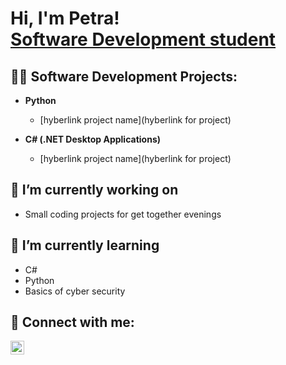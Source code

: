 <h1>Hi, I'm Petra! <br/><a href="https://github.com/korhone">Software Development student</a>

<h2>👨‍💻 Software Development Projects:</h2>
  
- <b>Python</b>
  - [hyberlink project name](hyberlink for project)

- <b>C# (.NET Desktop Applications)</b>
  - [hyberlink project name](hyberlink for project)

<h2>🔭 I’m currently working on</h2>

- Small coding projects for get together evenings 

<h2>🌱 I’m currently learning</h2>

- C#
- Python 
- Basics of cyber security

<h2> 🤳 Connect with me:</h2>

[<img align="left" alt="PetraKorhonen | LinkedIn" width="22px" src="https://cdn.jsdelivr.net/npm/simple-icons@v3/icons/linkedin.svg" />][linkedin]


[linkedin]: https://www.linkedin.com/in/petrakorhonen/
<!--
**korhone/korhone** is a ✨ _special_ ✨ repository because its `README.md` (this file) appears on your GitHub profile.

Here are some ideas to get you started:

- 🔭 I’m currently working on ...
- 🌱 I’m currently learning ...
- 👯 I’m looking to collaborate on ...
- 🤔 I’m looking for help with ...
- 💬 Ask me about ...
- 📫 How to reach me: ...
- 😄 Pronouns: ...
- ⚡ Fun fact: ...
-->
